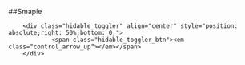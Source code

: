 ##Smaple 


<div style="position:relative;height:100%;width:100%">
        <div id="map_canvas">
        </div>
		
		<div class="hidable_toggler" align="center" style="position: absolute;right: 50%;bottom: 0;">
                <span class="hidable_toggler_btn"><em class="control_arrow_up"></em></span>
        </div>
</div>
